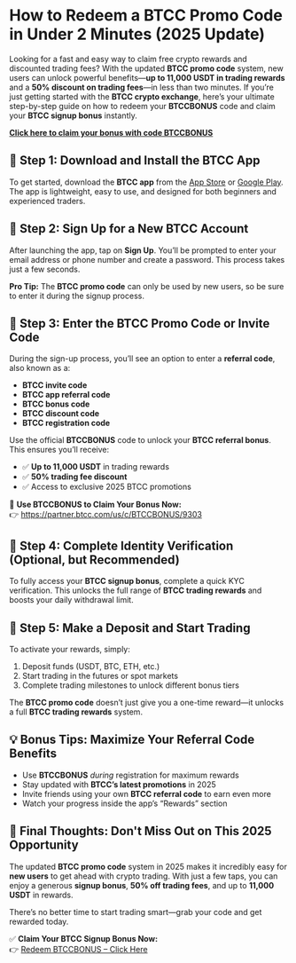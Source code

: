 <h1>How to Redeem a BTCC Promo Code in Under 2 Minutes (2025 Update)</h1>
<p>Looking for a fast and easy way to claim free crypto rewards and discounted trading fees? With the updated <strong>BTCC promo code</strong> system, new users can unlock powerful benefits—<strong>up to 11,000 USDT in trading rewards</strong> and a <strong>50% discount on trading fees</strong>—in less than two minutes. If you’re just getting started with the <strong>BTCC crypto exchange</strong>, here’s your ultimate step-by-step guide on how to redeem your <strong>BTCCBONUS</strong> code and claim your <strong>BTCC signup bonus</strong> instantly.</p>

<p><a href="https://partner.btcc.com/us/c/BTCCBONUS/9303" target="_blank"><strong>Click here to claim your bonus with code BTCCBONUS</strong></a></p>
<img src="https://images.mirror-media.xyz/publication-images/bmYz_xYU4kHLnV7ZYCPcQ.png?height=960&amp;width=1920" decoding="async" data-nimg="fill" class="css-xah9so" style="position:absolute;top:0;left:0;bottom:0;right:0;box-sizing:border-box;padding:0;border:none;margin:auto;display:block;width:0;height:0;min-width:100%;max-width:100%;min-height:100%;max-height:100%">
<h2>🔹 Step 1: Download and Install the BTCC App</h2>
<p>To get started, download the <strong>BTCC app</strong> from the <a href="https://apps.apple.com/">App Store</a> or <a href="https://play.google.com/">Google Play</a>. The app is lightweight, easy to use, and designed for both beginners and experienced traders.</p>

<h2>🔹 Step 2: Sign Up for a New BTCC Account</h2>
<p>After launching the app, tap on <strong>Sign Up</strong>. You’ll be prompted to enter your email address or phone number and create a password. This process takes just a few seconds.</p>
<p><strong>Pro Tip:</strong> The <strong>BTCC promo code</strong> can only be used by new users, so be sure to enter it during the signup process.</p>

<h2>🔹 Step 3: Enter the BTCC Promo Code or Invite Code</h2>
<p>During the sign-up process, you’ll see an option to enter a <strong>referral code</strong>, also known as a:</p>
<ul>
<li><strong>BTCC invite code</strong></li>
<li><strong>BTCC app referral code</strong></li>
<li><strong>BTCC bonus code</strong></li>
<li><strong>BTCC discount code</strong></li>
<li><strong>BTCC registration code</strong></li>
</ul>
<p>Use the official <strong>BTCCBONUS</strong> code to unlock your <strong>BTCC referral bonus</strong>. This ensures you’ll receive:</p>
<ul>
<li>✅ <strong>Up to 11,000 USDT</strong> in trading rewards</li>
<li>✅ <strong>50% trading fee discount</strong></li>
<li>✅ Access to exclusive 2025 BTCC promotions</li>
</ul>
<p>🎉 <strong>Use BTCCBONUS to Claim Your Bonus Now:</strong><br>👉 <a href="https://partner.btcc.com/us/c/BTCCBONUS/9303">https://partner.btcc.com/us/c/BTCCBONUS/9303</a></p>

<h2>🔹 Step 4: Complete Identity Verification (Optional, but Recommended)</h2>
<p>To fully access your <strong>BTCC signup bonus</strong>, complete a quick KYC verification. This unlocks the full range of <strong>BTCC trading rewards</strong> and boosts your daily withdrawal limit.</p>

<h2>🔹 Step 5: Make a Deposit and Start Trading</h2>
<p>To activate your rewards, simply:</p>
<ol>
<li>Deposit funds (USDT, BTC, ETH, etc.)</li>
<li>Start trading in the futures or spot markets</li>
<li>Complete trading milestones to unlock different bonus tiers</li>
</ol>
<p>The <strong>BTCC promo code</strong> doesn’t just give you a one-time reward—it unlocks a full <strong>BTCC trading rewards</strong> system.</p>

<h2>💡 Bonus Tips: Maximize Your Referral Code Benefits</h2>
<ul>
<li>Use <strong>BTCCBONUS</strong> <em>during</em> registration for maximum rewards</li>
<li>Stay updated with <strong>BTCC’s latest promotions</strong> in 2025</li>
<li>Invite friends using your own <strong>BTCC referral code</strong> to earn even more</li>
<li>Watch your progress inside the app’s “Rewards” section</li>
</ul>

<h2>🚀 Final Thoughts: Don't Miss Out on This 2025 Opportunity</h2>
<p>The updated <strong>BTCC promo code</strong> system in 2025 makes it incredibly easy for <strong>new users</strong> to get ahead with crypto trading. With just a few taps, you can enjoy a generous <strong>signup bonus</strong>, <strong>50% off trading fees</strong>, and up to <strong>11,000 USDT</strong> in rewards.</p>
<p>There’s no better time to start trading smart—grab your code and get rewarded today.</p>
<p>✅ <strong>Claim Your BTCC Signup Bonus Now:</strong><br>👉 <a href="https://partner.btcc.com/us/c/BTCCBONUS/9303">Redeem BTCCBONUS – Click Here</a></p>

